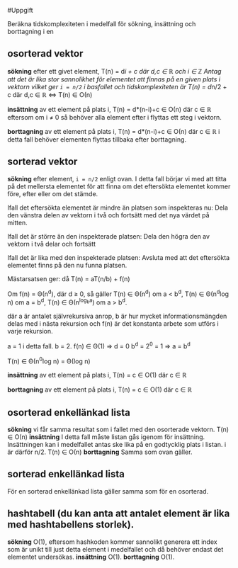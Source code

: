 #Uppgift

Beräkna tidskomplexiteten i medelfall för sökning, insättning och borttagning i en

## osorterad vektor

**sökning** efter ett givet element, T(n) = d*i + c där d,c ∈ ℝ och i ∈ ℤ
Antag att det är lika stor sannolikhet för elementet att finnas på en given plats i vektorn vilket ger `i = n/2` i basfallet och tidskomplexiteten är T(n) = d*n/2 + c där d,c ∈ ℝ ⇔ T(n) ∈ Ο(n)

**insättning** av ett element på plats i, T(n) = d*(n-i)+c ∈ Ο(n) där c ∈ ℝ eftersom om i ≠ 0 så behöver alla element efter i flyttas ett steg i vektorn.

**borttagning** av ett element på plats i, T(n) = d*(n-i)+c ∈ Ο(n) där c ∈ ℝ i detta fall behöver elementen flyttas tillbaka efter borttagning.

## sorterad vektor

**sökning** efter element, `i = n/2` enligt ovan. I detta fall börjar vi med att titta på det mellersta elementet för att finna om det eftersökta elementet kommer före, efter eller om det stämde. 

Ifall det eftersökta elementet är mindre än platsen som inspekteras nu:
Dela den vänstra delen av vektorn i två och fortsätt med det nya värdet på mitten.

Ifall det är större än den inspekterade platsen:
Dela den högra den av vektorn i två delar och fortsätt

Ifall det är lika med den inspekterade platsen:
Avsluta med att det eftersökta elementet finns på den nu funna platsen.

Mästarsatsen ger: 
då T(n) = aT(n/b) + f(n) 

Om f(n) = Θ(n<sup>d</sup>), där d ≥ 0, så gäller
T(n) ∈ Θ(n<sup>d</sup>) om a < b<sup>d</sup>,
T(n) ∈ Θ(n<sup>d</sup>log n) om a = b<sup>d</sup>,
T(n) ∈ Θ(n<sup>log<sub>b</sub>a</sup>) om a > b<sup>d</sup>.

där a är antalet självrekursiva anrop, b är hur mycket informationsmängden delas med i nästa rekursion och f(n) är det konstanta arbete som utförs i varje rekursion.

a = 1 i detta fall.
b = 2.
f(n) ∈ Θ(1) ⇒ d = 0
b<sup>d</sup> = 2<sup>0</sup> = 1 ⇒ a = b<sup>d</sup>

T(n) ∈ Θ(n<sup>0</sup>log n) = Θ(log n)

**insättning** av ett element på plats i, T(n) = c ∈ Ο(1) där c ∈ ℝ

**borttagning** av ett element på plats i, T(n) = c ∈ Ο(1) där c ∈ ℝ

## osorterad enkellänkad lista

**sökning** vi får samma resultat som i fallet med den osorterade vektorn. T(n) ∈ Ο(n)
**insättning** I detta fall måste listan gås igenom för insättning. Insättningen kan i medelfallet antas ske lika på en godtycklig plats i listan. i är därför n/2. T(n) ∈ Ο(n)
**borttagning** Samma som ovan gäller.

## sorterad enkellänkad lista
För en sorterad enkellänkad lista gäller samma som för en osorterad.

## hashtabell (du kan anta att antalet element är lika med hashtabellens storlek).
**sökning** Ο(1), eftersom hashkoden kommer sannolikt generera ett index som är unikt till just detta element i medelfallet och då behöver endast det elementet undersökas.
**insättning** O(1).
**borttagning** O(1).